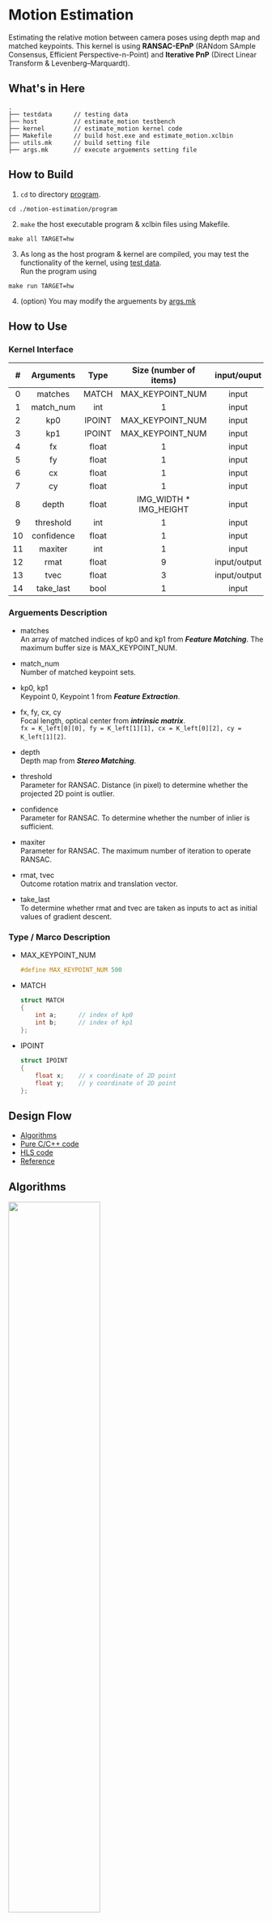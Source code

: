# Motion Estimation
Estimating the relative motion between camera poses using depth map and matched keypoints. This kernel is using **RANSAC-EPnP** (RANdom SAmple Consensus, Efficient Perspective-n-Point) and **Iterative PnP** (Direct Linear Transform & Levenberg–Marquardt).

## What's in Here
```
.
├── testdata      // testing data
├── host          // estimate_motion testbench
├── kernel        // estimate_motion kernel code
├── Makefile      // build host.exe and estimate_motion.xclbin
├── utils.mk      // build setting file
├── args.mk       // execute arguements setting file
```

## How to Build
1. ```cd``` to directory [program](./program/).
```
cd ./motion-estimation/program
```
2. ```make``` the host executable program & xclbin files using Makefile.
```
make all TARGET=hw
```
3. As long as the host program & kernel are compiled, you may test the functionality of the kernel, using [test data](./program/testdata/). \
Run the program using
```
make run TARGET=hw
```
4. (option) You may modify the arguements by [args.mk](./program/args.mk)

## How to Use
### Kernel Interface

|  #  | Arguments  |  Type  | Size (number of items) | input/ouput  |
| :-: | :--------: | :----: | :--------------------: | :----------: |
|  0  |  matches   | MATCH  |    MAX_KEYPOINT_NUM    |    input     |
|  1  | match_num  |  int   |           1            |    input     |
|  2  |    kp0     | IPOINT |    MAX_KEYPOINT_NUM    |    input     |
|  3  |    kp1     | IPOINT |    MAX_KEYPOINT_NUM    |    input     |
|  4  |     fx     | float  |           1            |    input     |
|  5  |     fy     | float  |           1            |    input     |
|  6  |     cx     | float  |           1            |    input     |
|  7  |     cy     | float  |           1            |    input     |
|  8  |   depth    | float  | IMG_WIDTH * IMG_HEIGHT |    input     |
|  9  | threshold  |  int   |           1            |    input     |
| 10  | confidence | float  |           1            |    input     |
| 11  |  maxiter   |  int   |           1            |    input     |
| 12  |    rmat    | float  |           9            | input/output |
| 13  |    tvec    | float  |           3            | input/output |
| 14  | take_last  |  bool  |           1            |    input     |

### Arguements Description
* matches   \
    An array of matched indices of kp0 and kp1 from ***Feature Matching***. The maximum buffer size is MAX_KEYPOINT_NUM.

* match_num \
    Number of matched keypoint sets.

* kp0, kp1 \
    Keypoint 0, Keypoint 1 from ***Feature Extraction***.

* fx, fy, cx, cy \
    Focal length, optical center from ***intrinsic matrix***. \
    ```fx = K_left[0][0], fy = K_left[1][1], cx = K_left[0][2], cy = K_left[1][2]```.

* depth \
    Depth map from ***Stereo Matching***.

* threshold \
    Parameter for RANSAC. Distance (in pixel) to determine whether the projected 2D point is outlier.

* confidence \
    Parameter for RANSAC. To determine whether the number of inlier is sufficient.

* maxiter \
    Parameter for RANSAC. The maximum number of iteration to operate RANSAC.

* rmat, tvec \
    Outcome rotation matrix and translation vector.

* take_last \
    To determine whether rmat and tvec are taken as inputs to act as initial values of gradient descent.


### Type / Marco Description
* MAX_KEYPOINT_NUM
    ``` cpp
    #define MAX_KEYPOINT_NUM 500
    ```
    
* MATCH
    ``` cpp
    struct MATCH
    {
        int a;      // index of kp0
        int b;      // index of kp1
    };
    ```
* IPOINT
    ``` cpp
    struct IPOINT
    {
        float x;    // x coordinate of 2D point
        float y;    // y coordinate of 2D point
    };
    ```


## Design Flow
- [Algorithms](#algorithms)    
- [Pure C/C++ code](./c-src)
- [HLS code](./hls-src/)
- [Reference](#reference)

## Algorithms

<p>
  <img src="./img/Motion%20Estimation%20block%20diagram.png" width="60%" />
</p>

The brief introduction can be found in the [slide](./doc/motion_estimation.pdf). You may also check out the [video](https://youtu.be/1_DqewUjm7Q).

- ### What we have
  ***depth map*** from Stereo Matching

  matched 2D ***keypoints*** of 1st and 2nd left images

  ***camera intrinsic matrix*** 

  Now we are looking for Rotation matrix ***rmat*** and translation vector ***tvec*** to estimate the relative motion between 1st and 2nd images. 

  ```cpp
  void estimate(Matrix &match, Matrix &kp0, Matrix &kp1, Matrix &k, Matrix &depth, Matrix &rmat, Matrix &tvec);
  ```

- ### Projection
  Before doing the math part, we need to modify the input to match the requirement. Because we're using PnP, which solves relative motion cv problem by 2D-3D points. As a result, we project 1st left image's keypoints to 3D point through depth map and camera matrix. Also we align 2 sets of keypoints through matched index.

<p>
  <img src="./img/EPnP%20block%20diagram.png" />
</p>

## Pure C/C++ code
Extracting and modifying source code from OpenCV, the pure C/C++ code implement most of the function [solvePnPRansac](https://docs.opencv.org/4.x/d5/d1f/calib3d_solvePnP.html). It's runnable for CPU, but may not be able to synthesis due to dynamic allocated memory and some other reasons.

## HLS code
- [underbaseline](./hls-src/c-synth_underbaseline) \
The codes are synthesizable are and able to do co-simulation, while no optimization is done. In fact, these codes are outcome when taking co-simulation as priority. The utilization may be too high to implement on the board. 

## Reference
- [PnP求解--EPnP | EpsilonJohn's Blog](http://epsilonjohn.club/2020/02/26/SLAM%E4%BB%A3%E7%A0%81%E8%AF%BE%E7%A8%8B/PnP%E6%B1%82%E8%A7%A3-EPnP/#epnp)
- [深入EPnP算法_JesseChen79的博客-CSDN博客_epnp算法](https://blog.csdn.net/jessecw79/article/details/82945918)
- [PnP 算法简介 & 代码解析 - 柴政](https://youtu.be/EX8Y9kB1sSw)
- [Newton's method for solving nonlinear systems of Algebraic equations](https://youtu.be/zPDp_ewoyhM)

- [Singular Value Decomposition (SVD) - 2022.2 English - Xilinx](https://docs.xilinx.com/r/en-US/Vitis_Libraries/quantitative_finance/guide_L1/SVD/SVD.html)
